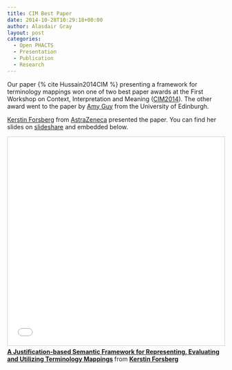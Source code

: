 ```yaml
---
title: CIM Best Paper
date: 2014-10-28T10:29:18+00:00
author: Alasdair Gray
layout: post
categories:
  - Open PHACTS
  - Presentation
  - Publication
  - Research
---
```

Our paper {% cite Hussain2014CIM %} presenting a framework for terminology mappings won one of two best paper awards at the First Workshop on Context, Interpretation and Meaning (<a href="http://www.macs.hw.ac.uk/~fm206/cim14/">CIM2014</a>). The other award went to the paper by <a href="http://rhiaro.co.uk/">Amy Guy</a> from the University of Edinburgh.

[Kerstin Forsberg](http://kerfors.blogspot.it/) from <a href="http://www.astrazeneca.co.uk/">AstraZeneca</a> presented the paper. You can find her slides on <a href="http://www.slideshare.net/kerfors/">slideshare</a> and embedded below.

<iframe src="//www.slideshare.net/slideshow/embed_code/key/klhD2gKkFBQO98" width="595" height="485" frameborder="0" marginwidth="0" marginheight="0" scrolling="no" style="border:1px solid #CCC; border-width:1px; margin-bottom:5px; max-width: 100%;" allowfullscreen> </iframe> <div style="margin-bottom:5px"> <strong> <a href="//www.slideshare.net/kerfors/cim2014" title="A Justification-based Semantic Framework for Representing, Evaluating and Utilizing Terminology Mappings" target="_blank">A Justification-based Semantic Framework for Representing, Evaluating and Utilizing Terminology Mappings</a> </strong> from <strong><a href="https://www.slideshare.net/kerfors" target="_blank">Kerstin Forsberg</a></strong> </div>
